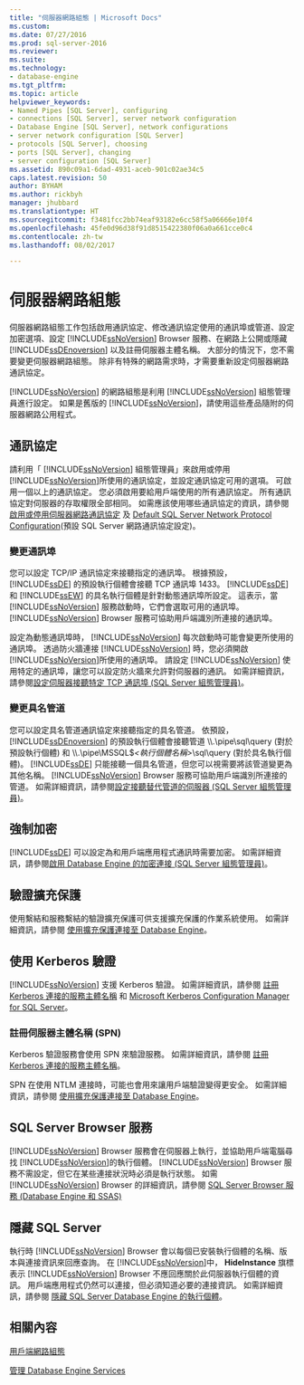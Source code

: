 ```yaml
---
title: "伺服器網路組態 | Microsoft Docs"
ms.custom: 
ms.date: 07/27/2016
ms.prod: sql-server-2016
ms.reviewer: 
ms.suite: 
ms.technology:
- database-engine
ms.tgt_pltfrm: 
ms.topic: article
helpviewer_keywords:
- Named Pipes [SQL Server], configuring
- connections [SQL Server], server network configuration
- Database Engine [SQL Server], network configurations
- server network configuration [SQL Server]
- protocols [SQL Server], choosing
- ports [SQL Server], changing
- server configuration [SQL Server]
ms.assetid: 890c09a1-6dad-4931-aceb-901c02ae34c5
caps.latest.revision: 50
author: BYHAM
ms.author: rickbyh
manager: jhubbard
ms.translationtype: HT
ms.sourcegitcommit: f3481fcc2bb74eaf93182e6cc58f5a06666e10f4
ms.openlocfilehash: 45fe0d96d38f91d8515422380f06a0a661cce0c4
ms.contentlocale: zh-tw
ms.lasthandoff: 08/02/2017

---
```

# <a name="server-network-configuration"></a>伺服器網路組態
  伺服器網路組態工作包括啟用通訊協定、修改通訊協定使用的通訊埠或管道、設定加密選項、設定 [!INCLUDE[ssNoVersion](../../includes/ssnoversion-md.md)] Browser 服務、在網路上公開或隱藏 [!INCLUDE[ssDEnoversion](../../includes/ssdenoversion-md.md)] 以及註冊伺服器主體名稱。 大部分的情況下，您不需要變更伺服器網路組態。 除非有特殊的網路需求時，才需要重新設定伺服器網路通訊協定。  
  
 [!INCLUDE[ssNoVersion](../../includes/ssnoversion-md.md)] 的網路組態是利用 [!INCLUDE[ssNoVersion](../../includes/ssnoversion-md.md)] 組態管理員進行設定。 如果是舊版的 [!INCLUDE[ssNoVersion](../../includes/ssnoversion-md.md)]，請使用這些產品隨附的伺服器網路公用程式。  
  
## <a name="protocols"></a>通訊協定  
 請利用「 [!INCLUDE[ssNoVersion](../../includes/ssnoversion-md.md)] 組態管理員」來啟用或停用 [!INCLUDE[ssNoVersion](../../includes/ssnoversion-md.md)]所使用的通訊協定，並設定通訊協定可用的選項。 可啟用一個以上的通訊協定。 您必須啟用要給用戶端使用的所有通訊協定。 所有通訊協定對伺服器的存取權限全部相同。 如需應該使用哪些通訊協定的資訊，請參閱 [啟用或停用伺服器網路通訊協定](../../database-engine/configure-windows/enable-or-disable-a-server-network-protocol.md) 及 [Default SQL Server Network Protocol Configuration](../../database-engine/configure-windows/default-sql-server-network-protocol-configuration.md)(預設 SQL Server 網路通訊協定設定)。  
  
### <a name="changing-a-port"></a>變更通訊埠  
 您可以設定 TCP/IP 通訊協定來接聽指定的通訊埠。 根據預設， [!INCLUDE[ssDE](../../includes/ssde-md.md)] 的預設執行個體會接聽 TCP 通訊埠 1433。 [!INCLUDE[ssDE](../../includes/ssde-md.md)] 和 [!INCLUDE[ssEW](../../includes/ssew-md.md)] 的具名執行個體是針對動態通訊埠所設定。 這表示，當 [!INCLUDE[ssNoVersion](../../includes/ssnoversion-md.md)] 服務啟動時，它們會選取可用的通訊埠。 [!INCLUDE[ssNoVersion](../../includes/ssnoversion-md.md)] Browser 服務可協助用戶端識別所連接的通訊埠。  
  
 設定為動態通訊埠時， [!INCLUDE[ssNoVersion](../../includes/ssnoversion-md.md)] 每次啟動時可能會變更所使用的通訊埠。 透過防火牆連接 [!INCLUDE[ssNoVersion](../../includes/ssnoversion-md.md)] 時，您必須開啟 [!INCLUDE[ssNoVersion](../../includes/ssnoversion-md.md)]所使用的通訊埠。 請設定 [!INCLUDE[ssNoVersion](../../includes/ssnoversion-md.md)] 使用特定的通訊埠，讓您可以設定防火牆來允許對伺服器的通訊。 如需詳細資訊，請參閱[設定伺服器接聽特定 TCP 通訊埠 &#40;SQL Server 組態管理員&#41;](../../database-engine/configure-windows/configure-a-server-to-listen-on-a-specific-tcp-port.md)。  
  
### <a name="changing-a-named-pipe"></a>變更具名管道  
 您可以設定具名管道通訊協定來接聽指定的具名管道。 依預設，[!INCLUDE[ssDEnoversion](../../includes/ssdenoversion-md.md)] 的預設執行個體會接聽管道 \\\\.\pipe\sql\query (對於預設執行個體) 和 \\\\.\pipe\MSSQL$*\<執行個體名稱>*\sql\query (對於具名執行個體)。 [!INCLUDE[ssDE](../../includes/ssde-md.md)] 只能接聽一個具名管道，但您可以視需要將該管道變更為其他名稱。 [!INCLUDE[ssNoVersion](../../includes/ssnoversion-md.md)] Browser 服務可協助用戶端識別所連接的管道。 如需詳細資訊，請參閱[設定接聽替代管道的伺服器 &#40;SQL Server 組態管理員&#41;](../../database-engine/configure-windows/configure-a-server-to-listen-on-an-alternate-pipe.md)。  
  
## <a name="force-encryption"></a>強制加密  
 [!INCLUDE[ssDE](../../includes/ssde-md.md)] 可以設定為和用戶端應用程式通訊時需要加密。 如需詳細資訊，請參閱[啟用 Database Engine 的加密連接 &#40;SQL Server 組態管理員&#41;](../../database-engine/configure-windows/enable-encrypted-connections-to-the-database-engine.md)。  
  
## <a name="extended-protection-for-authentication"></a>驗證擴充保護  
 使用繫結和服務繫結的驗證擴充保護可供支援擴充保護的作業系統使用。 如需詳細資訊，請參閱 [使用擴充保護連接至 Database Engine](../../database-engine/configure-windows/connect-to-the-database-engine-using-extended-protection.md)。  
  
## <a name="authenticating-by-using-kerberos"></a>使用 Kerberos 驗證  
 [!INCLUDE[ssNoVersion](../../includes/ssnoversion-md.md)] 支援 Kerberos 驗證。 如需詳細資訊，請參閱 [註冊 Kerberos 連接的服務主體名稱](../../database-engine/configure-windows/register-a-service-principal-name-for-kerberos-connections.md) 和 [Microsoft Kerberos Configuration Manager for SQL Server](http://www.microsoft.com/download/details.aspx?id=39046)。  
  
### <a name="registering-a-server-principal-name-spn"></a>註冊伺服器主體名稱 (SPN)  
 Kerberos 驗證服務會使用 SPN 來驗證服務。 如需詳細資訊，請參閱 [註冊 Kerberos 連接的服務主體名稱](../../database-engine/configure-windows/register-a-service-principal-name-for-kerberos-connections.md)。  
  
 SPN 在使用 NTLM 連接時，可能也會用來讓用戶端驗證變得更安全。 如需詳細資訊，請參閱 [使用擴充保護連接至 Database Engine](../../database-engine/configure-windows/connect-to-the-database-engine-using-extended-protection.md)。  
  
## <a name="sql-server-browser-service"></a>SQL Server Browser 服務  
 [!INCLUDE[ssNoVersion](../../includes/ssnoversion-md.md)] Browser 服務會在伺服器上執行，並協助用戶端電腦尋找 [!INCLUDE[ssNoVersion](../../includes/ssnoversion-md.md)]的執行個體。 [!INCLUDE[ssNoVersion](../../includes/ssnoversion-md.md)] Browser 服務不需設定，但它在某些連接狀況時必須是執行狀態。 如需 [!INCLUDE[ssNoVersion](../../includes/ssnoversion-md.md)] Browser 的詳細資訊，請參閱 [SQL Server Browser 服務 &#40;Database Engine 和 SSAS&#41;](../../database-engine/configure-windows/sql-server-browser-service-database-engine-and-ssas.md)  
  
## <a name="hiding-sql-server"></a>隱藏 SQL Server  
 執行時 [!INCLUDE[ssNoVersion](../../includes/ssnoversion-md.md)] Browser 會以每個已安裝執行個體的名稱、版本與連接資訊來回應查詢。 在 [!INCLUDE[ssNoVersion](../../includes/ssnoversion-md.md)]中， **HideInstance** 旗標表示 [!INCLUDE[ssNoVersion](../../includes/ssnoversion-md.md)] Browser 不應回應關於此伺服器執行個體的資訊。 用戶端應用程式仍然可以連接，但必須知道必要的連接資訊。 如需詳細資訊，請參閱 [隱藏 SQL Server Database Engine 的執行個體](../../database-engine/configure-windows/hide-an-instance-of-sql-server-database-engine.md)。  
  
## <a name="related-content"></a>相關內容  
 [用戶端網路組態](../../database-engine/configure-windows/client-network-configuration.md)  
  
 [管理 Database Engine Services](../../database-engine/configure-windows/manage-the-database-engine-services.md)  
  
  

